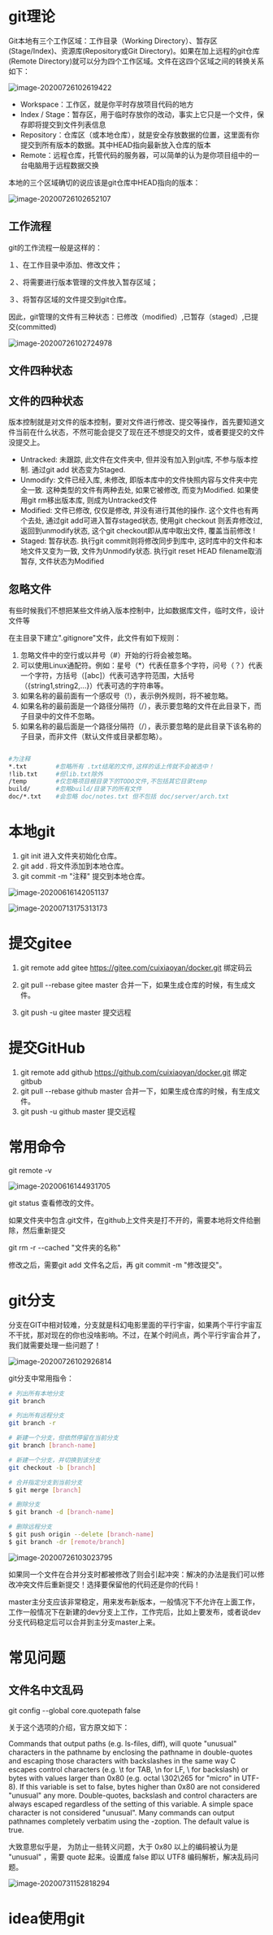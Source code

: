 # git理论

Git本地有三个工作区域：工作目录（Working Directory）、暂存区(Stage/Index)、资源库(Repository或Git Directory)。如果在加上远程的git仓库(Remote Directory)就可以分为四个工作区域。文件在这四个区域之间的转换关系如下：

![image-20200726102619422](https://gitee.com/cuixiaoyan/uPic/raw/master/uPic/image-20200726102619422.png)

- Workspace：工作区，就是你平时存放项目代码的地方
- Index / Stage：暂存区，用于临时存放你的改动，事实上它只是一个文件，保存即将提交到文件列表信息
- Repository：仓库区（或本地仓库），就是安全存放数据的位置，这里面有你提交到所有版本的数据。其中HEAD指向最新放入仓库的版本
- Remote：远程仓库，托管代码的服务器，可以简单的认为是你项目组中的一台电脑用于远程数据交换

本地的三个区域确切的说应该是git仓库中HEAD指向的版本：

![image-20200726102652107](https://gitee.com/cuixiaoyan/uPic/raw/master/uPic/image-20200726102652107.png)

## 工作流程

git的工作流程一般是这样的：

１、在工作目录中添加、修改文件；

２、将需要进行版本管理的文件放入暂存区域；

３、将暂存区域的文件提交到git仓库。

因此，git管理的文件有三种状态：已修改（modified）,已暂存（staged）,已提交(committed)

![image-20200726102724978](https://gitee.com/cuixiaoyan/uPic/raw/master/uPic/image-20200726102724978.png)

## 文件四种状态

## 文件的四种状态

版本控制就是对文件的版本控制，要对文件进行修改、提交等操作，首先要知道文件当前在什么状态，不然可能会提交了现在还不想提交的文件，或者要提交的文件没提交上。

- Untracked: 未跟踪, 此文件在文件夹中, 但并没有加入到git库, 不参与版本控制. 通过git add 状态变为Staged.
- Unmodify: 文件已经入库, 未修改, 即版本库中的文件快照内容与文件夹中完全一致. 这种类型的文件有两种去处, 如果它被修改, 而变为Modified. 如果使用git rm移出版本库, 则成为Untracked文件
- Modified: 文件已修改, 仅仅是修改, 并没有进行其他的操作. 这个文件也有两个去处, 通过git add可进入暂存staged状态, 使用git checkout 则丢弃修改过, 返回到unmodify状态, 这个git checkout即从库中取出文件, 覆盖当前修改 !
- Staged: 暂存状态. 执行git commit则将修改同步到库中, 这时库中的文件和本地文件又变为一致, 文件为Unmodify状态. 执行git reset HEAD filename取消暂存, 文件状态为Modified

## 忽略文件

有些时候我们不想把某些文件纳入版本控制中，比如数据库文件，临时文件，设计文件等

在主目录下建立".gitignore"文件，此文件有如下规则：

1. 忽略文件中的空行或以井号（#）开始的行将会被忽略。
2. 可以使用Linux通配符。例如：星号（*）代表任意多个字符，问号（？）代表一个字符，方括号（[abc]）代表可选字符范围，大括号（{string1,string2,...}）代表可选的字符串等。
3. 如果名称的最前面有一个感叹号（!），表示例外规则，将不被忽略。
4. 如果名称的最前面是一个路径分隔符（/），表示要忽略的文件在此目录下，而子目录中的文件不忽略。
5. 如果名称的最后面是一个路径分隔符（/），表示要忽略的是此目录下该名称的子目录，而非文件（默认文件或目录都忽略）。

```bash

#为注释
*.txt        #忽略所有 .txt结尾的文件,这样的话上传就不会被选中！
!lib.txt     #但lib.txt除外
/temp        #仅忽略项目根目录下的TODO文件,不包括其它目录temp
build/       #忽略build/目录下的所有文件
doc/*.txt    #会忽略 doc/notes.txt 但不包括 doc/server/arch.txt
```

# 本地git

1. git init 进入文件夹初始化仓库。
2. git add . 将文件添加到本地仓库。
3. git commit -m "注释" 提交到本地仓库。

![image-20200616142051137](https://gitee.com/cuixiaoyan/uPic/raw/master/uPic/image-20200616142051137-20200616144815199.png)

![image-20200713175313173](/Users/cuixiaoyan/Library/Application%20Support/typora-user-images/image-20200713175313173.png)

#  提交gitee

1. git remote add gitee https://gitee.com/cuixiaoyan/docker.git  绑定码云

2. git pull --rebase gitee master  合并一下，如果生成仓库的时候，有生成文件。

3.  git push -u gitee master 提交远程

# 提交GitHub

1. git remote add github https://github.com/cuixiaoyan/docker.git   绑定gitbub
2. git pull --rebase github master  合并一下，如果生成仓库的时候，有生成文件。
3. git push -u github master 提交远程

# 常用命令

git remote -v 

![image-20200616144931705](https://gitee.com/cuixiaoyan/uPic/raw/master/uPic/image-20200616144931705.png)

git status 查看修改的文件。

如果文件夹中包含.git文件，在github上文件夹是打不开的，需要本地将文件给删除，然后重新提交

 git rm -r --cached "文件夹的名称" 

修改之后，需要git add 文件名之后，再 git commit -m "修改提交"。

# git分支

分支在GIT中相对较难，分支就是科幻电影里面的平行宇宙，如果两个平行宇宙互不干扰，那对现在的你也没啥影响。不过，在某个时间点，两个平行宇宙合并了，我们就需要处理一些问题了！

![image-20200726102926814](https://gitee.com/cuixiaoyan/uPic/raw/master/uPic/image-20200726102926814.png)

git分支中常用指令：

```bash
# 列出所有本地分支
git branch

# 列出所有远程分支
git branch -r

# 新建一个分支，但依然停留在当前分支
git branch [branch-name]

# 新建一个分支，并切换到该分支
git checkout -b [branch]

# 合并指定分支到当前分支
$ git merge [branch]

# 删除分支
$ git branch -d [branch-name]

# 删除远程分支
$ git push origin --delete [branch-name]
$ git branch -dr [remote/branch]
```

![image-20200726103023795](https://gitee.com/cuixiaoyan/uPic/raw/master/uPic/image-20200726103023795.png)

如果同一个文件在合并分支时都被修改了则会引起冲突：解决的办法是我们可以修改冲突文件后重新提交！选择要保留他的代码还是你的代码！

master主分支应该非常稳定，用来发布新版本，一般情况下不允许在上面工作，工作一般情况下在新建的dev分支上工作，工作完后，比如上要发布，或者说dev分支代码稳定后可以合并到主分支master上来。

# 常见问题

## 文件名中文乱码

git config --global core.quotepath false

关于这个选项的介绍，官方原文如下：

Commands that output paths (e.g. ls-files, diff), will quote "unusual" characters in the pathname by enclosing the pathname in double-quotes and escaping those characters with backslashes in the same way C escapes control characters (e.g. \t for TAB, \n for LF, \ for backslash) or bytes with values larger than 0x80 (e.g. octal \302\265 for "micro" in UTF-8). If this variable is set to false, bytes higher than 0x80 are not considered "unusual" any more. Double-quotes, backslash and control characters are always escaped regardless of the setting of this variable. A simple space character is not considered "unusual". Many commands can output pathnames completely verbatim using the -zoption. The default value is true.

大致意思似乎是， 为防止一些转义问题，大于 0x80 以上的编码被认为是 "unusual" ，需要 quote 起来。设置成 false 即以 UTF8 编码解析，解决乱码问题。




![image-20200731152818294](https://gitee.com/cuixiaoyan/uPic/raw/master/uPic/image-20200731152818294.png)

# idea使用git

